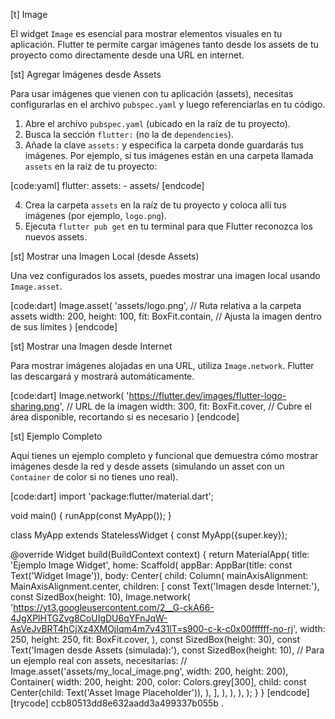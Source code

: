 [t] Image

El widget `Image` es esencial para mostrar elementos visuales en tu aplicación. Flutter te permite cargar imágenes tanto desde los assets de tu proyecto como directamente desde una URL en internet.

[st] Agregar Imágenes desde Assets

Para usar imágenes que vienen con tu aplicación (assets), necesitas configurarlas en el archivo `pubspec.yaml` y luego referenciarlas en tu código.

1.  Abre el archivo `pubspec.yaml` (ubicado en la raíz de tu proyecto).
2.  Busca la sección `flutter:` (no la de `dependencies`).
3.  Añade la clave `assets:` y especifica la carpeta donde guardarás tus imágenes. Por ejemplo, si tus imágenes están en una carpeta llamada `assets` en la raíz de tu proyecto:

[code:yaml]
flutter:
  assets:
    - assets/
[endcode]

4.  Crea la carpeta `assets` en la raíz de tu proyecto y coloca allí tus imágenes (por ejemplo, `logo.png`).
5.  Ejecuta `flutter pub get` en tu terminal para que Flutter reconozca los nuevos assets.

[st] Mostrar una Imagen Local (desde Assets)

Una vez configurados los assets, puedes mostrar una imagen local usando `Image.asset`.

[code:dart]
Image.asset(
  'assets/logo.png', // Ruta relativa a la carpeta assets
  width: 200,
  height: 100,
  fit: BoxFit.contain, // Ajusta la imagen dentro de sus límites
)
[endcode]

[st] Mostrar una Imagen desde Internet

Para mostrar imágenes alojadas en una URL, utiliza `Image.network`. Flutter las descargará y mostrará automáticamente.

[code:dart]
Image.network(
  'https://flutter.dev/images/flutter-logo-sharing.png', // URL de la imagen
  width: 300,
  fit: BoxFit.cover, // Cubre el área disponible, recortando si es necesario
)
[endcode]

[st] Ejemplo Completo

Aquí tienes un ejemplo completo y funcional que demuestra cómo mostrar imágenes desde la red y desde assets (simulando un asset con un `Container` de color si no tienes uno real).

[code:dart]
import 'package:flutter/material.dart';

void main() {
  runApp(const MyApp());
}

class MyApp extends StatelessWidget {
  const MyApp({super.key});

  @override
  Widget build(BuildContext context) {
    return MaterialApp(
      title: 'Ejemplo Image Widget',
      home: Scaffold(
        appBar: AppBar(title: const Text('Widget Image')),
        body: Center(
          child: Column(
            mainAxisAlignment: MainAxisAlignment.center,
            children: <Widget>[
              const Text('Imagen desde Internet:'),
              const SizedBox(height: 10),
              Image.network(
                'https://yt3.googleusercontent.com/2__G-ckA66-4JgXPlHTGZvg8CoUIgDU6qYFnJqW-AsVeJvBRT4hCjXz4XMOjIqm4m7v431lT=s900-c-k-c0x00ffffff-no-rj',
                width: 250,
                height: 250,
                fit: BoxFit.cover,
              ),
              const SizedBox(height: 30),
              const Text('Imagen desde Assets (simulada):'),
              const SizedBox(height: 10),
              // Para un ejemplo real con assets, necesitarías:
              // Image.asset('assets/my_local_image.png', width: 200, height: 200),
              Container(
                width: 200,
                height: 200,
                color: Colors.grey[300],
                child: const Center(child: Text('Asset Image Placeholder')),
              ),
            ],
          ),
        ),
      ),
    );
  }
}
[endcode]
[trycode] ccb80513dd8e632aadd3a499337b055b
.